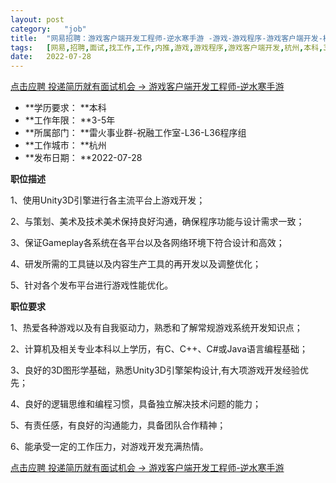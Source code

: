 ```yaml
---
layout:	post
category:	"job"
title:	"网易招聘：游戏客户端开发工程师-逆水寒手游 -游戏-游戏程序-游戏客户端开发-杭州本科3-5年"
tags:	[网易,招聘,面试,找工作,工作,内推,游戏,游戏程序,游戏客户端开发,杭州,本科,3-5年]
date:	2022-07-28
---
```


[点击应聘 投递简历就有面试机会 ->  游戏客户端开发工程师-逆水寒手游 ](http://mobile.bole.netease.com/bole/boleDetail?id=19148&employeeId=346f03c3cda5f04c&key=all)



- **学历要求： **本科
- **工作年限： **3-5年
- **所属部门： **雷火事业群-祝融工作室-L36-L36程序组
- **工作城市： **杭州
- **发布日期： **2022-07-28



**职位描述**

1、使用Unity3D引擎进行各主流平台上游戏开发；

2、与策划、美术及技术美术保持良好沟通，确保程序功能与设计需求一致； 

3、保证Gameplay各系统在各平台以及各网络环境下符合设计和高效；

4、研发所需的工具链以及内容生产工具的再开发以及调整优化；

5、针对各个发布平台进行游戏性能优化。



**职位要求**

1、热爱各种游戏以及有自我驱动力，熟悉和了解常规游戏系统开发知识点；

2、计算机及相关专业本科以上学历，有C、C++、C#或Java语言编程基础；

3、良好的3D图形学基础，熟悉Unity3D引擎架构设计,有大项游戏开发经验优先；

4、良好的逻辑思维和编程习惯，具备独立解决技术问题的能力； 

5、有责任感，有良好的沟通能力，具备团队合作精神； 

6、能承受一定的工作压力，对游戏开发充满热情。



[点击应聘 投递简历就有面试机会 ->  游戏客户端开发工程师-逆水寒手游 ](http://mobile.bole.netease.com/bole/boleDetail?id=19148&employeeId=346f03c3cda5f04c&key=all)